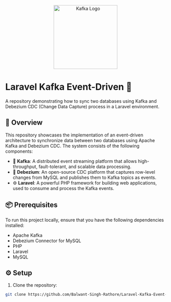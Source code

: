 <p align="center">
    <img src="https://blog.min.io/content/images/2021/09/1_kqpVTzo8b0e2oKdOjWQxZA.png" alt="Kafka Logo" width="200">
</p>

# Laravel Kafka Event-Driven 🚀

A repository demonstrating how to sync two databases using Kafka and Debezium CDC (Change Data Capture) process in a Laravel environment.

## 🌟 Overview

This repository showcases the implementation of an event-driven architecture to synchronize data between two databases using Apache Kafka and Debezium CDC. The system consists of the following components:

- 🚀 **Kafka**: A distributed event streaming platform that allows high-throughput, fault-tolerant, and scalable data processing.
- 🔀 **Debezium**: An open-source CDC platform that captures row-level changes from MySQL and publishes them to Kafka topics as events.
- ⚙️ **Laravel**: A powerful PHP framework for building web applications, used to consume and process the Kafka events.

## 📦 Prerequisites

To run this project locally, ensure that you have the following dependencies installed:

- Apache Kafka
- Debezium Connector for MySQL
- PHP
- Laravel
- MySQL

## ⚙️ Setup

1. Clone the repository:

```bash
git clone https://github.com/Balwant-Singh-Rathore/Laravel-Kafka-Event-Driven
